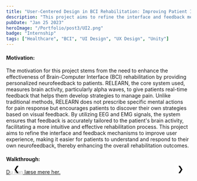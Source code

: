 ```yaml
---
title: "User-Centered Design in BCI Rehabilitation: Improving Patient Interaction with Neurofeedback Systems"
description: "This project aims to refine the interface and feedback mechanisms to improve user experience, making it easier for patients to understand and respond to their own neurofeedback, thereby enhancing the overall rehabilitation outcomes."
pubDate: "Jan 25 2023"
heroImage: "/Portfolio/post3/UI2.png"
badge: "Internship"
tags: ["Healthcare", "BCI", "UI Design", "UX Design", "Unity"]
---
```


<!DOCTYPE html>
<html>
<head>
    <style>
        .mySlides {display:none;}
        .slideshow-container {
            max-width: auto;
            position: relative;
            margin: auto;
            max-height: 40vh; /* Keeps the container height consistent */
        }
        .slideshow-container img {
            width: auto; /* Image width adjusts based on container */
            max-height: 39vh;
        }
        /* Styles for navigation buttons */
        .nav-btn {
            position: absolute;
            top: 0%;
            transform: translateY(-50%);
            background-color: rgba(255, 255, 255, 0.7);
            border: none;
            color: black;
            cursor: pointer;
            font-size: 20px;
            padding: 5px 10px;
            z-index: 99;
            border-radius: 5px
        }
        .nav-btn:hover {
            background-color: rgba(255, 255, 255, 0.9);
        }
        .nav-prev {
            left: 10px;
        }
        .nav-next {
            right: 10px;
        }
    </style>
</head>
<body>
    <h4>Motivation:</h4>
        <p>
            The motivation for this project stems from the need to enhance the effectiveness of Brain-Computer Interface (BCI) rehabilitation by providing personalized neurofeedback to patients. RELEARN, the core system used, measures brain activity, particularly alpha waves, to give patients real-time feedback that helps them develop strategies to manage pain. Unlike traditional methods, RELEARN does not prescribe specific mental actions for pain response but encourages patients to discover their own strategies based on visual feedback. By utilizing EEG and EMG signals, the system ensures that feedback is accurately tailored to the patient's brain activity, facilitating a more intuitive and effective rehabilitation process. This project aims to refine the interface and feedback mechanisms to improve user experience, making it easier for patients to understand and respond to their own neurofeedback, thereby enhancing the overall rehabilitation outcomes.
        </p>
    <h4>Walkthrough:</h4>
    <div class="slideshow-container">
        <img class="mySlides" src="\Portfolio\post3\redo0.png">
        <img class="mySlides" src="\Portfolio\post3\redo2.png">
        <img class="mySlides" src="\Portfolio\post3\redo1.jpg">
        <img class="mySlides" src="\Portfolio\post3\redo3.jpg">
        <img class="mySlides" src="\Portfolio\post3\redo4.jpg">
        <img class="mySlides" src="\Portfolio\post3\redo5.jpg">
        <img class="mySlides" src="\Portfolio\post3\redo6.jpg">
        <img class="mySlides" src="\Portfolio\post3\tutorial.jpg">
        <img class="mySlides" src="\Portfolio\post3\redo7.png">
        <button class="nav-btn nav-prev">&#10094;</button>
        <button class="nav-btn nav-next">&#10095;</button>
    </div>
    <span id=imageText></span>
    <a href="https://drive.google.com/file/d/1tRb2oc1O41ejAmauPgD2TVN0tYoNJbSE/view?usp=sharing" target="_blank">Du kan læse mere her.</a>

<script>
    var slideIndex = 1;
    const images = NumberOfImages()
    showSlides(slideIndex);
    
    function NumberOfImages() {
        var i;
        var slides = document.getElementsByClassName("mySlides");
        for (i = 0; i < slides.length; i++) {
        slides[i].style.display = "none";  
        }
        return slides.length
    }

    function showSlides(slideIndex) {
        var i;
        var slides = document.getElementsByClassName("mySlides");
        for (i = 0; i < slides.length; i++) {
            slides[i].style.display = "none";  
        }
        //slideIndex++;
        if (slideIndex > slides.length) {slideIndex = 1}    
        slides[slideIndex-1].style.display = "block";
        changeSpanText(slideIndex)
    }

    function nextImg() {
        if (slideIndex == images) {slideIndex = 1}
        else
        slideIndex = slideIndex + 1
        showSlides(slideIndex)
        changeSpanText(slideIndex)
    }

    function previousImg() {
        if (slideIndex == 1) {slideIndex = images}
        else
        slideIndex = slideIndex - 1
        showSlides(slideIndex)
        changeSpanText(slideIndex)
    }

    document.querySelector(".nav-next").addEventListener("click", nextImg);
    document.querySelector(".nav-prev").addEventListener("click", previousImg);

    // Keyboard Navigation
    document.addEventListener("keydown", function(event) {
        switch (event.key) {
            case "ArrowRight":
                nextImg();
                break;
            case "ArrowLeft":
                previousImg();
                break;
        }
    });

    function changeSpanText(imageIndex) {
        // Selecting the span element by its ID
        var spanElement = document.getElementById('imageText');
        var index = imageIndex - 1
        const imageTextArray = [
            "<b>BCI rehabilitation:</b> The main goal of RELEARN in BCI (Brain-Computer Interface) rehabilitation is to provide neurofeedback to patients based on their brain activity, specifically alpha waves (8-13 Hz). This neurofeedback allows patients to respond to and learn from their own brain activity, helping them develop strategies to manage pain. The system uses EEG equipment to measure alpha activity from the motor cortex (channels C3, C1, CZ, C2, and C5) and controls for flashes with additional sensors EMG signals dictate when to process EEG data to ensure accurate feedback When a patient uses RELEARN, there is no formal procedure for what or how they should think when responding to pain during or after a wrist extension. The goal of RELEARN is for patients to construct a mental strategy when they experience pain. RELEARN visualizes when the strategy is correct.",
            "<b>REDO's interface:</b> During rehabilitation sessions, a threshold is set at 120% of the patient's baseline alpha activity level. Due to the inverse relationship between alpha activity and pain levels (higher alpha activity corresponds to lower pain), given feedback based on this threshold. Positive feedback is given when alpha activity is above threshold, and neutral feedback when it falls between baseline and threshold. The feedback is visual and uses color-coded bars that follow the traffic light metaphor: green for positive, orange for neutral and red for negative feedback. Each session contains 70 wrist extensions (10 for calibration and 60 for training) and starts and ends with pain scores on a Visual Analog Scale (VAS).",
            "<b>Three types of feedback:</b> REDO's interface to the RELEARN system is designed to provide clear, visual feedback to patients during rehabilitation sessions. It includes a home screen where patients can see their baseline and threshold levels annotated. Feedback is provided through a colored bar that scales relative to alpha activity levels, with a black background for contrast The interface uses a traffic light metaphor for color coding: green means positive feedback (alpha activity above threshold), orange indicates neutral feedback (between baseline and threshold) , and red shows negative feedback (below baseline). Additional interface elements provide information about the patient's performance and progress. The motion counter tracks the number of wrist extensions within each block. If the patient attempts a new wrist extension within 10 seconds, a pause message instructs them to wait. This structured visual approach helps patients understand their performance and guides them to develop effective mental strategies to manage pain during their rehabilitation process with RELEARN.",
            "<b>Extended human factors model:</b> The human part of the model is the EMG signal, which is the input mode or responder, and the senses that perceive the feedback. The computer part has control of the system, sensors (EEG) and shows information. When the patient performs a wrist extension that triggers the EEG reading, the feedback that RELEARN displays is the EEG reading from their wrist extension and not the EMG signal from the wrist extension. The relationship between the responder and the display creates an unaligned and difficult system to understand the familiar relationship would be to receive feedback directly from an action, eg a correct hand exercise only triggers the feedback bar, but the height or color of it is controlled by the EEG signal.",
            "<b>Degrees of freedom:</b> refers to x, y, z axis positions in 3D and the orientation in each axis. A 7th degree is needed to map the EEG signal. As mentioned earlier, Participant A from the thesis study explained, how they tried different methods of doing wrist extension with the goal of getting the bar higher.I used the degrees of freedom (DOF) model to explain how the feedback spatially relates to the wrist extension and the pain response when the interview indicated a possible discrepancy between them. The discrepancy increases when the relationship between wrist extension and the feedback is more spatially congruent with the relationship between pain response and feedback. The spatial transformation may not be the ideal way to refer to the mental pain response in patients, as the EEG is a technical concept, so the reliance on a mapping between wave amplitudes in a signal and the height of a column requires technical knowledge to understand the spatial relationship, even if it is spatially congruent. The DOF model is made from the perspective of an average patient with no knowledge of signal processing, so the mapping between pain response and feedback is more difficult to learn than using the non-existent link between wrist extension and feedback. This discrepancy creates interactions where patients explore the system by modulating wrist extension and look for changes in the feedback, providing no benefit to their pain response.",
            "<b>Mapping scheme:</b> The table uses a set of design principles in the header and describes the status of each of them at all stages of the interaction. The first column describes the different stages of the action, for example the practice and breaks. RELEARN starts in Home mode and after one wrist extension switches to Pause mode. The system then switches between Pause mode and Exercise mode until the patient has performed 20 wrist extensions, then it switches to Block End. The mode indication and the new mode indicator have no signifiers or affordances visible to inform the patient to perform the initial interaction, and when the patient completes the first wrist extension, the only indication of the pause period is the increment of the motion counter. The patient must attempt another wrist extension for the pause text to appear the state changes from Pause to Practice.The design of RELEARN with the BCI paradigm would solve most of the problems highlighted in the Mapping scheme. The BCI paradigm divides the interaction into five phases; ready, ready, start, feedback and pause, and acts as a kind of traffic light system.",
            "<b>Overview of the prototype and the three phases: tutorial, task and screen saver. Below the images is a temporal visualization of the interaction:</b> The 3D models were created in Blender to fit the mindfulness and nature theme. The interaction was built in Unity, using simplified feedback signals from RELEARN (positive and negative), based on EMG and EEG signals A \"hmm\" sound indicated pain response rating, with positive feedback producing a bell sound and a green ring, and in case of negative feedback, a neutral ring is given.",
            "<b>Tutorial:</b> Before the session begins, a short tutorial is played in which the mindfulness spirit outlines the task and the different types of feedback in the environment. The purpose of the different elements in the environment is explained and the goal related to the mindfulness theme: The participant is able to get to the temple on the mountain in the background if they collect 20 green rings in one session The script for the tutorial: Between each block a screen saver appears with the order of rings collected in each block and it only shows the blue frame and rings for blocks completed, so after the first block the screensaver will only show the first blue background with rings. Finally, the green background at the bottom counts towards the goal outlined in the tutorial.",
            "<b>Redesign of REDO's system:</b> Based on my interaction analysis."
        ]
        // Changing the text content of the span element
        spanElement.innerHTML = imageTextArray[index];
}
</script>
</body>
</html>